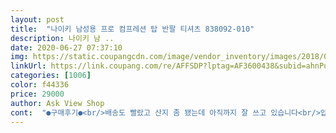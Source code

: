 ```yaml
---
layout: post 
title:  "나이키 남성용 프로 컴프레션 탑 반팔 티셔츠 838092-010" 
description: 나이키 남 ..
date: 2020-06-27 07:37:10 
img: https://static.coupangcdn.com/image/vendor_inventory/images/2018/02/12/16/4/ef886000-4900-4954-bdcf-416481651d60.jpg 
linkUrl: https://link.coupang.com/re/AFFSDP?lptag=AF3600438&subid=ahnPublicAsk&pageKey=76613744&itemId=248776291&vendorItemId=70572978289&traceid=V0-113-2d9a27afe3f137dd 
categories: [1006] 
color: f44336 
price: 29000 
author: Ask View Shop 
cont:  "●구매후기●<br/>배송도 빨랐고 산지 좀 됐는데 아직까지 잘 쓰고 있습니다<br/>압박을 심하게 받고 싶지 않으시면 한사이즈 크게 사시는걸 추천해요<br/>직구라서 늦게 도착하긴 했지만 기다릴만한 품질이었어요.<br/> 팔뚝에 살이 많아서 그걸 가려줄만한 타이트한 땀복을 찾았는데 혹시나 하는 마음에 주문했거든요 근데 왠걸 ㅠㅠ질이 너무 좋아요 이 옷을 속에 입고 큰 티를 입으면 팔뚝에 옷이 달라붙어서 좀 슬임해보이고 땀이 바로바로 흡수되서 격한운동할때 입어도 덥지 않아요 품질 최고에요 옷도 뭔가 타이트하면서 잘 늘어나고 진짜 운동하며 입기 최고에요 그래서 하나 더 주문했지요 배송을 기다릴만한 가치가 있었어요!! 아주 좋습니다 대만족 쿠팡에서 구매한 물품중에 최고로 만족스러워요 원래 상품평 안남기는데 너무 좋아서 이렇게 남겨봐요<br/>타이트하며 헬스 웨이트하시는분들께 추천드립니다<br/>" 
---
```

